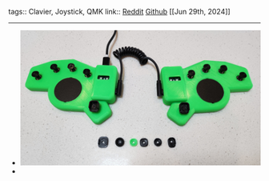 tags:: Clavier, Joystick, QMK
link:: [Reddit](https://www.reddit.com/r/ErgoMechKeyboards/comments/1dou3ju/harite_5way_switch_keyboard/#lightbox) [Github](https://github.com/dlip/harite) 
[[Jun 29th, 2024]]
***

- ![Harite](https://github.com/dlip/harite/raw/main/images/harite.jpg)
-